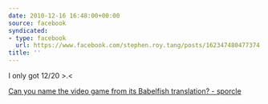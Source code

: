 ```yaml
---
date: 2010-12-16 16:48:00+00:00
source: facebook
syndicated:
- type: facebook
  url: https://www.facebook.com/stephen.roy.tang/posts/162347480477374
title: ''
---
```


I only got 12/20 >.<

[Can you name the video game from its Babelfish translation? - sporcle](http://www.sporcle.com/games/bazmerelda/game_babbles)